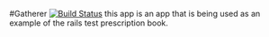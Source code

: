 #Gatherer
[![Build Status](https://travis-ci.org/kevinegstorf/gatherer.svg?branch=master)](https://travis-ci.org/kevinegstorf/gatherer)
this app is an app that is being used as an example of the rails test prescription book.

